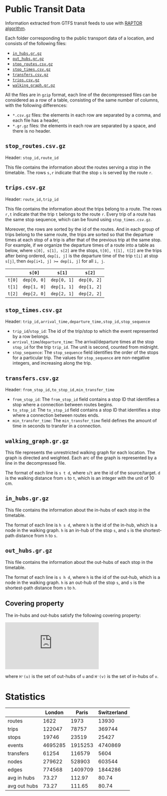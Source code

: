 # Public Transit Data

Information extracted from GTFS transit feeds to use with
[RAPTOR algorithm](https://github.com/ducminh-phan/RAPTOR).

Each folder corresponding to the public transport data of a location, and consists of the following files:

- [`in_hubs.gr.gz`](README.md#in_hubsgrgz)
- [`out_hubs.gr.gz`](README.md#out_hubsgrgz)
- [`stop_routes.csv.gz`](README.md#stop_routescsvgz)
- [`stop_times.csv.gz`](README.md#stop_timescsvgz)
- [`transfers.csv.gz`](README.md#transferscsvgz)
- [`trips.csv.gz`](README.md#tripscsvgz)
- [`walking_graph.gr.gz`](README.md#walking_graphgrgz)

All the files are in `gzip` format, each line of the decompressed files can be considered as a row of a table,
consisting of the same number of columns, with the following differences:

- `*.csv.gz` files: the elements in each row are separated by a comma, and each file has a header,
- `*.gr.gz` files: the elements in each row are separated by a space, and there is no header.

## `stop_routes.csv.gz`

Header: `stop_id,route_id`

This file contains the information about the routes serving a stop in the timetable. The rows `s,r` indicate that
the stop `s` is served by the route `r`.

## `trips.csv.gz`

Header: `route_id,trip_id`

This file contains the information about the trips belong to a route. The rows `r,t` indicate that the trip `t` belongs
to the route `r`. Every trip of a route has the same stop sequence, which can be found using `stop_times.csv.gz`.

Moreover, the rows are sorted by the id of the routes. And in each group of trips belong to the same
route, the trips are sorted so that the departure times at each stop of a trip is after that of the
previous trip at the same stop. For example, if we organize the departure times of a route into a table as below,
where `s[0], s[1], s[2]` are the stops, `t[0], t[1], t[2]` are the trips after being ordered, `dep[i, j]` is the
departure time of the trip `t[i]` at stop `s[j]`, then `dep[i+1, j] >= dep[i, j]` for all `i, j`.

|        | `s[0]`      | `s[1]`      | `s[2]`      |
| ------ | ----------- | ----------- | ----------- |
| `t[0]` | `dep[0, 0]` | `dep[0, 1]` | `dep[0, 2]` |
| `t[1]` | `dep[1, 0]` | `dep[1, 1]` | `dep[1, 2]` |
| `t[2]` | `dep[2, 0]` | `dep[2, 1]` | `dep[2, 2]` |

## `stop_times.csv.gz`

Header: `trip_id,arrival_time,departure_time,stop_id,stop_sequence`

- `trip_id`/`stop_id`: The id of the trip/stop to which the event represented by a row belongs.
- `arrival_time`/`departure_time`: The arrival/departure times at the stop `stop_id` for the trip `trip_id`. The unit
is second, counted from midnight.
- `stop_sequence`: The `stop_sequence` field identifies the order of the stops for a particular trip.
The values for `stop_sequence` are non-negative integers, and increasing along the trip.

## `transfers.csv.gz`

Header: `from_stop_id,to_stop_id,min_transfer_time`

- `from_stop_id`: The `from_stop_id` field contains a stop ID that identifies a stop
where a connection between routes begins.
- `to_stop_id`: The `to_stop_id` field contains a stop ID that identifies a stop
where a connection between routes ends.
- `min_transfer_time`: The `min_transfer_time` field defines the amount of time in seconds to transfer in a connection.

## `walking_graph.gr.gz`

This file represents the unrestricted walking graph for each location. The graph is directed and weighted. Each arc
of the graph is represented by a line in the decompressed file.

The format of each line is `s t d`, where `s`/`t` are the id of the source/target. `d` is the walking distance
from `s` to `t`, which is an integer with the unit of 10 cm.

## `in_hubs.gr.gz`

This file contains the information about the in-hubs of each stop in the timetable.

The format of each line is `h s d`, where `h` is the id of the in-hub, which is a node in the walking graph. `h` is an
in-hub of the stop `s`, and `s` is the shortest-path distance from `h` to `s`.

## `out_hubs.gr.gz`

This file contains the information about the out-hubs of each stop in the timetable.

The format of each line is `s h d`, where `h` is the id of the out-hub, which is a node in the walking graph. `h` is an
out-hub of the stop `s`, and `s` is the shortest-path distance from `s` to `h`.

## Covering property

The in-hubs and out-hubs satisfy the following covering property:

![](https://latex.codecogs.com/png.latex?%5CLARGE%20d%28u%2Cv%29%3D%5Cmin_%7Bh%7B%5Cin%7DH%5E&plus;%28u%29%7B%5Ccap%7DH%5E-%28v%29%7D%5C%7Bd%28u%2Ch%29&plus;d%28h%2Cv%29%5C%7D)

where `H⁺(u)` is the set of out-hubs of `u` and `H⁻(v)` is the set of in-hubs of `v`.

# Statistics

|              | London  | Paris   | Switzerland |
| ------------ | ------- | ------- | ----------- |
| routes       | 1622    | 1973    | 13930       |
| trips        | 122047  | 78757   | 369744      |
| stops        | 19746   | 23519   | 25427       |
| events       | 4695285 | 1915253 | 4740869     |
| transfers    | 61254   | 116579  | 5604        |
| nodes        | 279622  | 528903  | 603544      |
| edges        | 774568  | 1409709 | 1844286     |
| avg in hubs  | 73.27   | 112.97  | 80.74       |
| avg out hubs | 73.27   | 111.65  | 80.74       |
